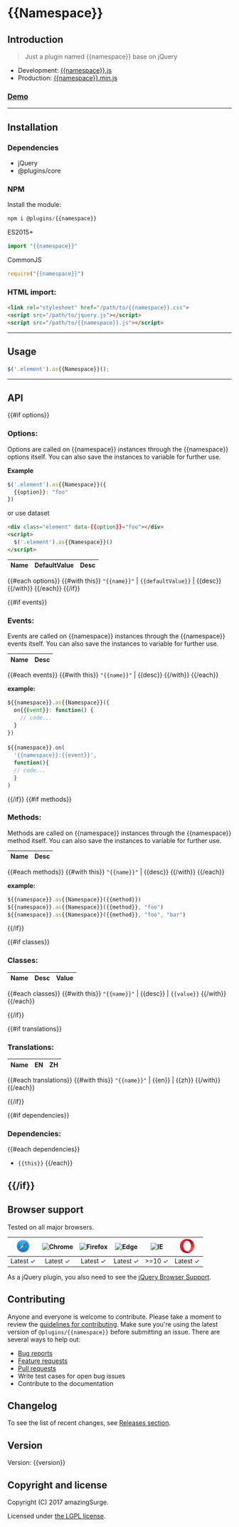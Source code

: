 # {{Namespace}}

## Introduction
> Just a plugin named {{namespace}} base on jQuery

- Development: [{{namespace}}.js]()
- Production: [{{namespace}}.min.js]()

### [Demo]()
---
## Installation

### Dependencies
- jQuery
- @plugins/core

### NPM

Install the module:

```javascript
npm i @plugins/{{namespace}}
```

ES2015+

```javascript
import "{{namespace}}"
```

CommonJS

```javascript
require("{{namespace}}")
```

### HTML import:

```html
<link rel="stylesheet" href="/path/to/{{namespace}}.css">
<script src="/path/to/jquery.js"></script>
<script src="/path/to/{{namespace}}.js"></script>
```
---
## Usage

```javascript
$('.element').as{{Namespace}}();
```
---
## API

{{#if options}}
### Options:
Options are called on {{namespace}} instances through the {{namespace}} options itself.
You can also save the instances to variable for further use.

**Example**
```javascript
$('.element').as{{Namespace}}({
  {{option}}: "foo"
})
```
or use dataset
```html
<div class="element" data-{{option}}="foo"></div>
<script>
  $('.element').as{{Namespace}}()
</script>
```

Name | DefaultValue | Desc
-----|--------------|-----
{{#each options}}
{{#with this}}
`"{{name}}"` | `{{defaultValue}}` | {{desc}}
{{/with}}
{{/each}}
{{/if}}

{{#if events}}
### Events:
Events are called on {{namespace}} instances through the {{namespace}} events itself.
You can also save the instances to variable for further use.

Name | Desc
-----|-----
{{#each events}}
{{#with this}}
`"{{name}}"` | {{desc}}
{{/with}}
{{/each}}

**example:**
```javascript
${{namespace}}.as{{Namespace}}({
  on{{Event}}: function() {
    // code...
  }
})

${{namespace}}.on(
  '{{namespace}}:{{event}}',
  function(){
  // code...
  }
)
```
{{/if}}
{{#if methods}}
### Methods:
Methods are called on {{namespace}} instances through the {{namespace}} method itself.
You can also save the instances to variable for further use.

Name | Desc
-----|-----
{{#each methods}}
{{#with this}}
`"{{name}}"` | {{desc}}
{{/with}}
{{/each}}

**example:**
```javascript
${{namespace}}.as{{Namespace}}({{method}})
${{namespace}}.as{{Namespace}}({{method}}, "foo")
${{namespace}}.as{{Namespace}}({{method}}, "foo", "bar")
```
{{/if}}

{{#if classes}}
### Classes:
Name | Desc | Value
-----|------|------
{{#each classes}}
{{#with this}}
`"{{name}}"` | {{desc}} | `{{value}}`
{{/with}}
{{/each}}

{{/if}}

{{#if translations}}
### Translations:
Name | EN | ZH
-----|------|-------
{{#each translations}}
{{#with this}}
`"{{name}}"` | {{en}} | {{zh}}
{{/with}}
{{/each}}

{{/if}}

{{#if dependencies}}
### Dependencies:
{{#each dependencies}}
- `{{this}}`
{{/each}}

{{/if}}
---
## Browser support

Tested on all major browsers.

| <img src="https://raw.githubusercontent.com/alrra/browser-logos/master/safari/safari_32x32.png" alt="Safari"> | <img src="https://raw.githubusercontent.com/alrra/browser-logos/master/chrome/chrome_32x32.png" alt="Chrome"> | <img src="https://raw.githubusercontent.com/alrra/browser-logos/master/firefox/firefox_32x32.png" alt="Firefox"> | <img src="https://raw.githubusercontent.com/alrra/browser-logos/master/edge/edge_32x32.png" alt="Edge"> | <img src="https://raw.githubusercontent.com/alrra/browser-logos/master/internet-explorer/internet-explorer_32x32.png" alt="IE"> | <img src="https://raw.githubusercontent.com/alrra/browser-logos/master/opera/opera_32x32.png" alt="Opera"> |
|:--:|:--:|:--:|:--:|:--:|:--:|
| Latest ✓ | Latest ✓ | Latest ✓ | Latest ✓ | >=10 ✓ | Latest ✓ |

As a jQuery plugin, you also need to see the [jQuery Browser Support](http://jquery.com/browser-support/).

## Contributing
Anyone and everyone is welcome to contribute. Please take a moment to
review the [guidelines for contributing](CONTRIBUTING.md). Make sure you're using the latest version of `@plugins/{{namespace}}` before submitting an issue. There are several ways to help out:

* [Bug reports](CONTRIBUTING.md#bug-reports)
* [Feature requests](CONTRIBUTING.md#feature-requests)
* [Pull requests](CONTRIBUTING.md#pull-requests)
* Write test cases for open bug issues
* Contribute to the documentation

## Changelog
To see the list of recent changes, see [Releases section](https://github.com/amazingSurge/plugins/releases).

## Version
Version: {{version}}

## Copyright and license
Copyright (C) 2017 amazingSurge.

Licensed under [the LGPL license](LICENSE).